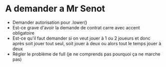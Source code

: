 # A demander a Mr Senot

- Demander autorisation pour .lower()
- Est-ce grave d'avoir la demande de contrat carre avec accent obligatoire
- Est-ce qu'il faut demander si on veut jouer à 1 ou 2 joueurs et donc après soit jouer tout seul, soit jouer à deux ou alors tout le temps jouer à deux
- Régler le problème de full (je ne comprends pas pourquoi ça ne marche pas)
